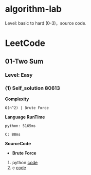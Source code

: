 # algorithm-lab
Level: basic to hard (0-3)，source code.

# LeetCode

## 01-Two Sum 

### Level: Easy

### (1) Self_solution 80613 

**Complexity**
		
	O(n^2) | Brute Force

**Language RunTime**
	
	python: 5165ms 

	C: 88ms

**SourceCode**

- **Brute Force**
 
 1. python [code](https://github.com/moka-x/algorithm-lab/blob/master/Leetcode/01-TwoSum/python_mk.py)
 2. c [code](https://github.com/moka-x/algorithm-lab/blob/master/Leetcode/01-TwoSum/c_mk.c)


<!--

`<blockquote>`

 **HashMap**
 
 1. python [code]()
 2. c [code]()
-->
